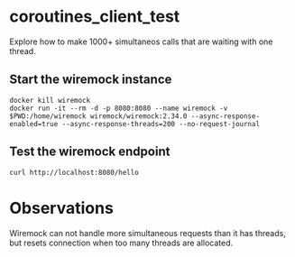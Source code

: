 # coroutines_client_test

Explore how to make 1000+ simultaneos calls that are waiting with one thread.

## Start the wiremock instance

```shell
docker kill wiremock
docker run -it --rm -d -p 8080:8080 --name wiremock -v $PWD:/home/wiremock wiremock/wiremock:2.34.0 --async-response-enabled=true --async-response-threads=200 --no-request-journal
```

## Test the wiremock endpoint

```shell
curl http://localhost:8080/hello
```

# Observations

Wiremock can not handle more simultaneous requests than it has threads, but resets connection when too many threads are
allocated.